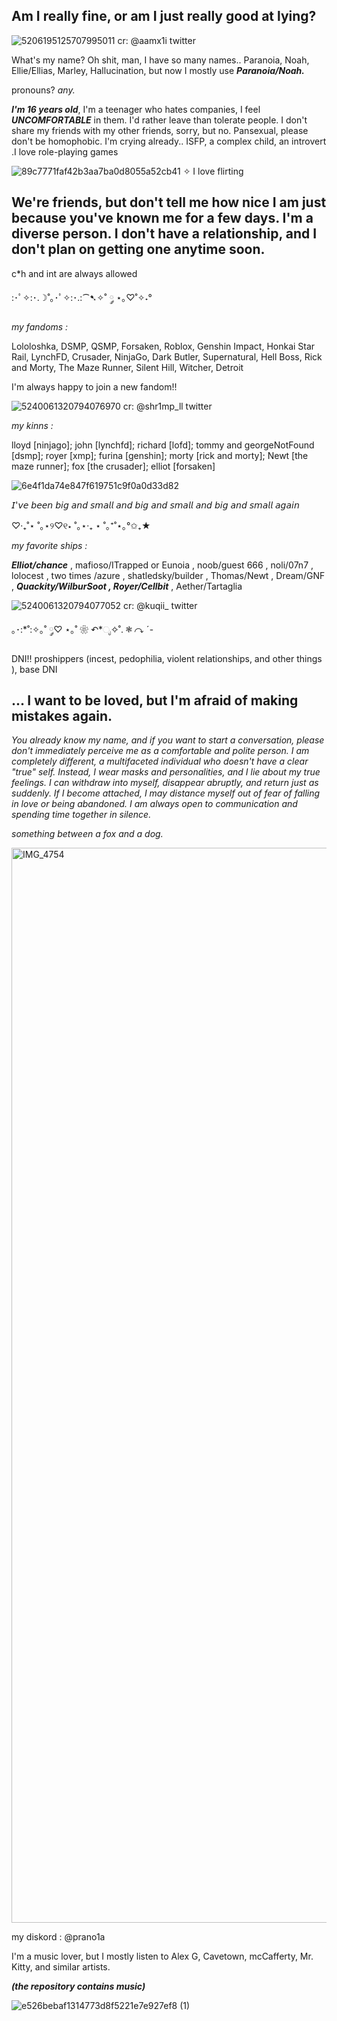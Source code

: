 ## Am I really fine, or am I just really good at lying?

![5206195125707995011](https://github.com/user-attachments/assets/d7d3a6ce-6fe0-4e9d-a98a-124b484c849f)
cr:  @aamx1i twitter

  What's my name? Oh shit, man, I have so many names.. Paranoia, Noah, Ellie/Ellias, Marley, Hallucination, but now I mostly use **_Paranoia/Noah._**

pronouns? _any._

  **_I'm 16 years old_**, I'm a teenager who hates companies, I feel **_UNCOMFORTABLE_** in them. I'd rather leave than tolerate people. I don't share my friends with my other friends, sorry, but no. 
Pansexual, please don't be homophobic. I'm crying already.. ISFP, a complex child, an introvert .I love role-playing games

![89c7771faf42b3aa7ba0d8055a52cb41](https://github.com/user-attachments/assets/5000bbc5-4488-49cf-8904-0a37723985fc)
✧   I love flirting

  We're friends, but don't tell me how nice I am just because you've known me for a few days. I'm a diverse person. 
I don't have a relationship, and I don't plan on getting one anytime soon.
-

c*h and int are always allowed

:･ﾟ✧:･.☽˚｡･ﾟ✧:･.:⁀➷✧˚ ༘ ⋆｡♡˚✧˖°

_my fandoms :_

Lololoshka, DSMP, QSMP, Forsaken, Roblox, Genshin Impact, Honkai Star Rail, LynchFD, Crusader, NinjaGo, Dark Butler, Supernatural, Hell Boss, Rick and Morty, The Maze Runner, Silent Hill, Witcher, Detroit

I'm always happy to join a new fandom!!

![5240061320794076970](https://github.com/user-attachments/assets/5a0a72e5-a9f8-4e7e-bd46-88a18b0d60c4)
cr: @shr1mp_ll twitter

_my kinns :_

lloyd [ninjago]; john [lynchfd]; richard [lofd]; tommy and georgeNotFound [dsmp]; royer [xmp]; furina [genshin]; morty [rick and morty]; Newt [the maze runner]; fox [the crusader]; elliot [forsaken]

![6e4f1da74e847f619751c9f0a0d33d82](https://github.com/user-attachments/assets/83ab53a8-ee23-4e3c-92f2-5caddd626d0e)

𝘐'𝘷𝘦 𝘣𝘦𝘦𝘯 𝘣𝘪𝘨 𝘢𝘯𝘥 𝘴𝘮𝘢𝘭𝘭 𝘢𝘯𝘥 𝘣𝘪𝘨 𝘢𝘯𝘥 𝘴𝘮𝘢𝘭𝘭 𝘢𝘯𝘥 𝘣𝘪𝘨 𝘢𝘯𝘥 𝘴𝘮𝘢𝘭𝘭 𝘢𝘨𝘢𝘪𝘯 

‎♡‧₊˚⋆ ˚｡⋆୨♡୧⋆ ˚｡⋆‧₊ ⋆ ˚｡⁺˚⋆｡°✩₊★

_my favorite ships :_

**_Elliot/chance_** , mafioso/ITrapped or Eunoia , noob/guest 666 , noli/07n7 , lolocest , two times
/azure , shatledsky/builder , Thomas/Newt , Dream/GNF , **_Quackity/WilburSoot , Royer/Cellbit_** , Aether/Tartaglia

![5240061320794077052](https://github.com/user-attachments/assets/0194503f-c169-44ac-8fe5-c693885863a0)
cr: @kuqii_ twitter

｡･:*˚:✧｡˚ ༘♡ ⋆｡˚ ❀ ↶*ೃ✧˚. ❃ ↷ ˊ-

 DNI!! proshippers (incest, pedophilia, violent relationships, and other things ), base DNI

 ... I want to be loved, but I'm afraid of making mistakes again.
 -

 _You already know my name, and if you want to start a conversation, please don't immediately perceive me as a comfortable and polite person. I am completely different, a multifaceted individual who doesn't have a clear "true" self. Instead, I wear masks and personalities, and I lie about my true feelings. I can withdraw into myself, disappear abruptly, and return just as suddenly. If I become attached, I may distance myself out of fear of falling in love or being abandoned. I am always open to communication and spending time together in silence._

_something between a fox and a dog._

<img width="2000" height="1720" alt="IMG_4754" src="https://github.com/user-attachments/assets/cbf88788-d80b-426f-8fdd-59c6a4aff13c" />

my diskord : @prano1a 

I'm a music lover, but I mostly listen to Alex G, Cavetown, mcCafferty, Mr. Kitty, and similar artists.

**_(the repository contains music)_**

![e526bebaf1314773d8f5221e7e927ef8 (1)](https://github.com/user-attachments/assets/fcef7d6e-fbfe-4a8c-a109-04a44b511dda)


